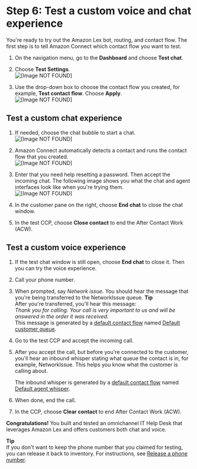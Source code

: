# Step 6: Test a custom voice and chat experience<a name="tutorial1-try-it"></a>

You're ready to try out the Amazon Lex bot, routing, and contact flow\. The first step is to tell Amazon Connect which contact flow you want to test\.

1. On the navigation menu, go to the **Dashboard** and choose **Test chat**\.

1. Choose **Test Settings**\.  
![\[Image NOT FOUND\]](http://docs.aws.amazon.com/connect/latest/adminguide/images/tutorial1-test-settings1.png)

1. Use the drop\-down box to choose the contact flow you created, for example, **Test contact flow**\. Choose **Apply**\.  
![\[Image NOT FOUND\]](http://docs.aws.amazon.com/connect/latest/adminguide/images/tutorial1-test-settings2.png)

## Test a custom chat experience<a name="tutorial1-try-it-chat"></a>

1. If needed, choose the chat bubble to start a chat\.  
![\[Image NOT FOUND\]](http://docs.aws.amazon.com/connect/latest/adminguide/images/tutorial1-chat-bubble.png)

1. Amazon Connect automatically detects a contact and runs the contact flow that you created\.  
![\[Image NOT FOUND\]](http://docs.aws.amazon.com/connect/latest/adminguide/images/tutorial1-test-chat2.png)

1. Enter that you need help resetting a password\. Then accept the incoming chat\. The following image shows you what the chat and agent interfaces look like when you're trying them\.  
![\[Image NOT FOUND\]](http://docs.aws.amazon.com/connect/latest/adminguide/images/tutorial1-test-chat3.png)

1. In the customer pane on the right, choose **End chat** to close the chat window\.

1. In the test CCP, choose **Close contact** to end the After Contact Work \(ACW\)\.

## Test a custom voice experience<a name="tutorial1-try-it-voice"></a>

1. If the test chat window is still open, choose **End chat** to close it\. Then you can try the voice experience\.

1. Call your phone number\.

1. When prompted, say *Network issue*\. You should hear the message that you're being transferred to the NetworkIssue queue\.
**Tip**  
After you're transferred, you'll hear this message:   
*Thank you for calling\. Your call is very important to us and will be answered in the order it was received\.*  
This message is generated by a [default contact flow](contact-flow-default.md) named [Default customer queue](default-customer-queue.md)\.

1. Go to the test CCP and accept the incoming call\.

1. After you accept the call, but before you're connected to the customer, you'll hear an inbound whisper stating what queue the contact is in, for example, NetworkIssue\. This helps you know what the customer is calling about\.

   The inbound whisper is generated by a [default contact flow](contact-flow-default.md) named [Default agent whisper](default-agent-whisper.md)\.

1. When done, end the call\.

1. In the CCP, choose **Clear contact** to end After Contact Work \(ACW\)\.

**Congratulations\!** You built and tested an omnichannel IT Help Desk that leverages Amazon Lex and offers customers both chat and voice\. 

**Tip**  
If you don't want to keep the phone number that you claimed for testing, you can release it back to inventory\. For instructions, see [Release a phone number](release-phone-number.md)\.